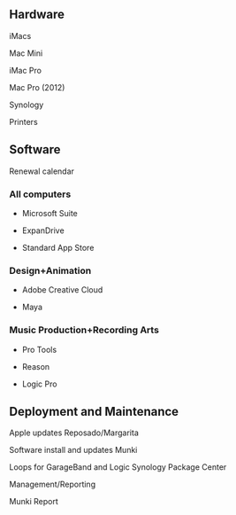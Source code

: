 ## Hardware ##

iMacs

Mac Mini

iMac Pro

Mac Pro (2012)

Synology 

Printers

## Software ##

Renewal calendar

### All computers

  * Microsoft Suite

  * ExpanDrive

  * Standard App Store

### Design+Animation

  * Adobe Creative Cloud
  
  * Maya

### Music Production+Recording Arts

  * Pro Tools
  
  * Reason
  
  * Logic Pro
  
## Deployment and Maintenance

Apple updates
Reposado/Margarita

Software install and updates
Munki

Loops for GarageBand and Logic
Synology
Package Center

Management/Reporting

Munki Report

